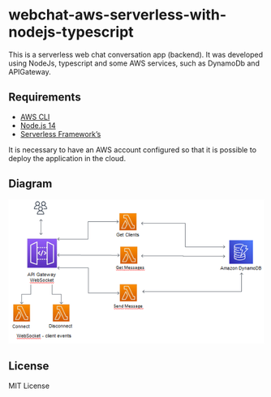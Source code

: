 # webchat-aws-serverless-with-nodejs-typescript

This is a serverless web chat conversation app (backend). It was developed using NodeJs, typescript and some AWS services, such as DynamoDb and APIGateway.

## Requirements

- [AWS CLI](https://aws.amazon.com/cli/)
- [Node.js 14](https://nodejs.org/)
- [Serverless Framework’s](https://www.serverless.com/framework/docs/getting-started)

It is necessary to have an AWS account configured so that it is possible to deploy the application in the cloud.

## Diagram

<p align="center">
  <img src="imgs/Diagram1.png" alt="Architecture diagram"/>
</p>

## License

MIT License
